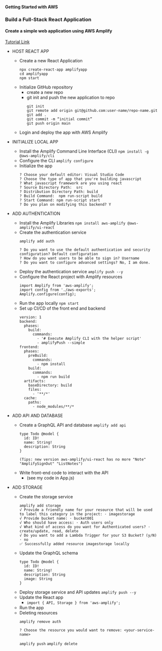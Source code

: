 #### Getting Started with AWS
### Build a Full-Stack React Application
#### Create a simple web application using AWS Amplify
[Tutorial Link](https://aws.amazon.com/getting-started/hands-on/build-react-app-amplify-graphql/)

- HOST REACT APP
  - Create a new React Application
    ```
    npx create-react-app amplifyapp
    cd amplifyapp
    npm start
    ```
  - Initialize GitHub repository
    - create a new repo
    - git init and push the new application to repo
      ```
      git init
      git remote add origin git@github.com:user-name/repo-name.git
      git add .
      git commit -m “initial commit”
      git push origin main
      ```
  - Login and deploy the app with AWS Amplify

- INITIALIZE LOCAL APP
  - Install the Amplify Command Line Interface (CLI)
    `npm install -g @aws-amplify/cli`
  - Configure the CLI
    `amplify configure`
  - Initialize the app
    ```
    ? Choose your default editor: Visual Studio Code
    ? Choose the type of app that you're building javascript
    ? What javascript framework are you using react
    ? Source Directory Path:  src 
    ? Distribution Directory Path: build
    ? Build Command:  npm run-script build
    ? Start Command: npm run-script start
    ? Do you plan on modifying this backend? Y
    ```

- ADD AUTHENTICATION
  - Install the Amplify Libraries
    `npm install aws-amplify @aws-amplify/ui-react`
  - Create the authentication service
    ```
    amplify add auth

    ? Do you want to use the default authentication and security configuration? Default configuration
    ? How do you want users to be able to sign in? Username
    ? Do you want to configure advanced settings? No, I am done.
    ```
  - Deploy the authentication service
   `amplify push --y`
  - Configure the React project with Amplify resources
    ```
    import Amplify from 'aws-amplify';
    import config from './aws-exports';
    Amplify.configure(config);
    ```
  - Run the app locally
    `npm start`
  - Set up CI/CD of the front end and backend
    ```
    version: 1
    backend:
      phases:
        build:
          commands:
            - '# Execute Amplify CLI with the helper script'
            - amplifyPush --simple
    frontend:
      phases:
        preBuild:
          commands:
            - npm install
        build:
          commands:
            - npm run build
      artifacts:
        baseDirectory: build
        files:
          - '**/*'
      cache:
        paths:
          - node_modules/**/*
    ```
- ADD API AND DATABASE
  - Create a GraphQL API and database
    `amplify add api`
    ```
    type Todo @model {
      id: ID!
      name: String!
      description: String
    }
    ```
        (Tips: new version aws-amplify/ui-react has no more "Note" "AmplifySignOut" "ListNotes")
  - Write front-end code to interact with the API
    - (see my code in App.js)

- ADD STORAGE
  - Create the storage service
    ```
    amplify add storage
    √ Provide a friendly name for your resource that will be used to label this category in the project: · imagestorage
    √ Provide bucket name: · bucket001
    √ Who should have access: · Auth users only
    √ What kind of access do you want for Authenticated users? · create/update, read, delete
    √ Do you want to add a Lambda Trigger for your S3 Bucket? (y/N) · no
    ✅ Successfully added resource imagestorage locally
    ```
  - Update the GraphQL schema
    ```
    type Todo @model {
      id: ID!
      name: String!
      description: String
      image: String
    }
    ```
  - Deploy storage service and API updates
    `amplify push --y`
  - Update the React app
    - `import { API, Storage } from 'aws-amplify';`
  - Run the app
  - Deleting resources
    ```
    amplify remove auth

    ? Choose the resource you would want to remove: <your-service-name>
    ```
    `amplify push`
    `amplify delete`